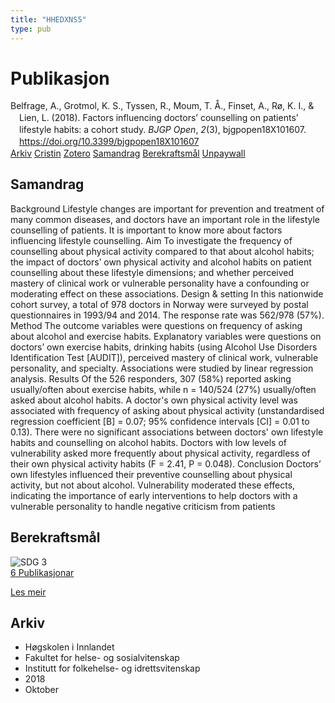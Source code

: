 ```yaml
---
title: "HHEDXNS5"
type: pub
---
```

<h1>Publikasjon</h1>
<article id="csl-bib-container-HHEDXNS5" class="csl-bib-container">
  <div class="csl-bib-body" style="line-height: 1.35; padding-left: 1em; text-indent:-1em;">
  <div class="csl-entry">Belfrage, A., Grotmol, K. S., Tyssen, R., Moum, T. &#xC5;., Finset, A., R&#xF8;, K. I., &amp; Lien, L. (2018). Factors influencing doctors&#x2019; counselling on patients&#x2019; lifestyle habits: a cohort study. <i>BJGP Open</i>, <i>2</i>(3), bjgpopen18X101607. <a href="https://doi.org/10.3399/bjgpopen18X101607">https://doi.org/10.3399/bjgpopen18X101607</a></div>
</div>
  <div class="csl-bib-buttons">
    <a href="#taxonomy-article-HHEDXNS5" class="csl-bib-button">Arkiv</a>
    <a href="https://app.cristin.no/results/show.jsf?id=1622435" alt="Cristin URL" class="csl-bib-button">Cristin</a>
    <a href="http://zotero.org/groups/5402882/items/HHEDXNS5" alt="Zotero URL" class="csl-bib-button">Zotero</a>
    <a href="#abstract-article-HHEDXNS5" class="csl-bib-button">Samandrag</a>
    <a href="#sdg-article-HHEDXNS5" class="csl-bib-button">Berekraftsmål</a>
    <a href="https://bjgpopen.org/content/bjgpoa/2/3/bjgpopen18X101607.full.pdf" class="csl-bib-button">Unpaywall</a>
  </div>
  <div id="csl-bib-meta-container-HHEDXNS5"></div>
</article>
<div id="csl-bib-meta-HHEDXNS5" class="csl-bib-meta">
  <article id="abstract-article-HHEDXNS5" class="abstract-article">
    <h1>Samandrag</h1>
    Background Lifestyle changes are important for prevention and treatment of many common diseases, and doctors have an important role in the lifestyle counselling of patients. It is important to know more about factors influencing lifestyle counselling. Aim To investigate the frequency of counselling about physical activity compared to that about alcohol habits; the impact of doctors’ own physical activity and alcohol habits on patient counselling about these lifestyle dimensions; and whether perceived mastery of clinical work or vulnerable personality have a confounding or moderating effect on these associations. Design &amp; setting In this nationwide cohort survey, a total of 978 doctors in Norway were surveyed by postal questionnaires in 1993/94 and 2014. The response rate was 562/978 (57%). Method The outcome variables were questions on frequency of asking about alcohol and exercise habits. Explanatory variables were questions on doctors’ own exercise habits, drinking habits (using Alcohol Use Disorders Identification Test [AUDIT]), perceived mastery of clinical work, vulnerable personality, and specialty. Associations were studied by linear regression analysis. Results Of the 526 responders, 307 (58%) reported asking usually/often about exercise habits, while n = 140/524 (27%) usually/often asked about alcohol habits. A doctor's own physical activity level was associated with frequency of asking about physical activity (unstandardised regression coefficient [B] = 0.07; 95% confidence intervals [CI] = 0.01 to 0.13). There were no significant associations between doctors' own lifestyle habits and counselling on alcohol habits. Doctors with low levels of vulnerability asked more frequently about physical activity, regardless of their own physical activity habits (F = 2.41, P = 0.048). Conclusion Doctors’ own lifestyles influenced their preventive counselling about physical activity, but not about alcohol. Vulnerability moderated these effects, indicating the importance of early interventions to help doctors with a vulnerable personality to handle negative criticism from patients
  </article>
  <article id="sdg-article-HHEDXNS5" class="sdg-article">
    <h1>Berekraftsmål</h1>
    <div class="sdg-container"><div id="sdg3" class="sdg"> <img src="{{< params subfolder >}}images/sdg/sdg03_no.png" class="image" alt="SDG 3"> <div class="sdg-overlay"> <a href="{{< params subfolder >}}no/archive/?sdg=3#archive" class="sdg-publication-count"><span>6</span> Publikasjonar</a> <p><a href="NA" class="sdg-read-more">Les meir</a></p> </div> </div></div>
  </article>
  <article id="taxonomy-article-HHEDXNS5" class="taxonomy-article">
    <h1>Arkiv</h1>
    <ul>
      <li>Høgskolen i Innlandet</li>
      <li>Fakultet for helse- og sosialvitenskap</li>
      <li>Institutt for folkehelse- og idrettsvitenskap</li>
      <li>2018</li>
      <li>Oktober</li>
    </ul>
  </article>
</div>
